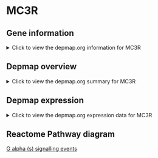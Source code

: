 <h1>MC3R</h1>

<h2>Gene information</h2>
<details>
  <summary>Click to view the depmap.org information for MC3R</summary>
  <iframe src="https://depmap.org/portal/gene/MC3R?tab=about" style="border:none;width:100%;height:800px"></iframe>
</details>

<h2>Depmap overview</h2>
<details>
  <summary>Click to view the depmap.org summary for MC3R</summary>
  <iframe src="https://depmap.org/portal/gene/MC3R?tab=overview" style="border:none;width:100%;height:800px"></iframe>
</details>

<h2>Depmap expression</h2>
<details>
  <summary>Click to view the depmap.org expression data for MC3R</summary>
  <iframe src="https://depmap.org/portal/gene/MC3R?tab=characterization" style="border:none;width:100%;height:800px"></iframe>
</details>



<h2>Reactome Pathway diagram</h2>
<a href="https://reactome.org/PathwayBrowser/#/R-HSA-418555" target="_BLANK">G alpha (s) signalling events</a>



